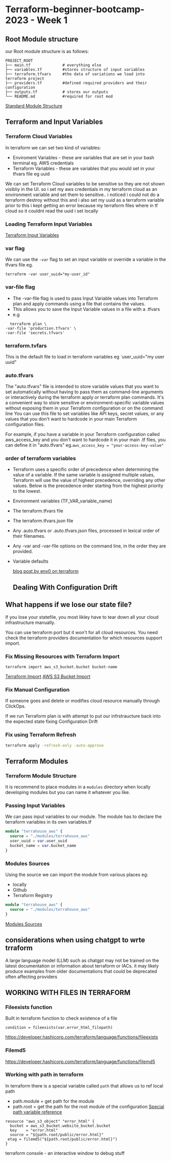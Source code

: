 # Terraform-beginner-bootcamp-2023 - Week 1
## Root Module structure 
our Root module structure is as follows:
```
PROJECT_ROOT
├── main.tf              # everything else
├── variables.tf         #stores structure of input variables
├── terraform.tfvars     #the data of variations we load into terraform project
├── providers.tf         #defined required providers and their configuration
├── outputs.tf           # stores our outputs
└── README.md            #required for root mod
```
[Standard Module Structure](https://developer.hashicorp.com/terraform/language/modules/develop/structure)

## Terraform and Input Variables

### Terraform Cloud Variables

In terraform we can set two kind of variables:
- Enviroment Variables - these are variables that are set in your bash terminal eg. AWS credentials
- Terraform Variables - these are variables that you would set in your tfvars file eg uuid 

We can set Terraform Cloud variables to be sensitive so they are not shown visibliy in the UI.
so i set my aws credentials in my terraform cloud as an environment variable and set them to sensitive.. i noticed i could not do a terraform destroy without this 
and i also set my uuid as a terraform variable prior to this i kept getting an error because my terraform files where in tf cloud so it couldnt read the uuid i set locally 

### Loading Terraform Input Variables

[Terraform Input Variables](https://developer.hashicorp.com/terraform/language/values/variables)

### var flag
We can use the `-var` flag to set an input variable or override a variable in the tfvars file eg. 
```
terraform -var user_uuid="my-user_id"
```

### var-file flag

- The -var-file flag is used to pass Input Variable values into Terraform plan and apply commands using a file that contains the values.
- This allows you to save the Input Variable values in a file with a .tfvars
- e.g
```
  terraform plan \
-var-file 'production.tfvars' \
-var-file 'secrets.tfvars'
```

### terraform.tvfars

This is the default file to load in terraform variables eg `user_uuid="my user uuid"

### auto.tfvars

The "auto.tfvars" file is intended to store variable values that you want to set automatically without having to pass them as command-line arguments or interactively during the terraform apply or terraform plan commands. It's a convenient way to store sensitive or environment-specific variable values without exposing them in your Terraform configuration or on the command line
You can use this file to set variables like API keys, secret values, or any values that you don't want to hardcode in your main Terraform configuration files.

For example, if you have a variable in your Terraform configuration called aws_access_key and you don't want to hardcode it in your main .tf files, you can define it in "auto.tfvars" eg.` aws_access_key = "your-access-key-value"
`

### order of terraform variables

- Terraform uses a specific order of precedence when determining the value of a variable. If the same variable is assigned multiple values, Terraform will use the value of highest precedence, overriding any other values. Below is the precedence order starting from the highest priority to the lowest.

- Environment variables (TF_VAR_variable_name)
- The terraform.tfvars file
- The terraform.tfvars.json file
- Any .auto.tfvars or .auto.tfvars.json files, processed in lexical order of their filenames.
- Any -var and -var-file options on the command line, in the order they are provided.
- Variable defaults
  
  [blog post by env0 on terraform](https://www.env0.com/blog/terraform-variables)

  ## Dealing With Configuration Drift

## What happens if we lose our state file?

If you lose your statefile, you most likley have to tear down all your cloud infrastructure manually.

You can use terraform port but it won't for all cloud resources. You need check the terraform providers documentation for which resources support import.

### Fix Missing Resources with Terraform Import

`terraform import aws_s3_bucket.bucket bucket-name`

[Terraform Import](https://developer.hashicorp.com/terraform/cli/import)
[AWS S3 Bucket Import](https://registry.terraform.io/providers/hashicorp/aws/latest/docs/resources/s3_bucket#import)

### Fix Manual Configuration

If someone goes and delete or modifies cloud resource manually through ClickOps. 

If we run Terraform plan is with attempt to put our infrstraucture back into the expected state fixing Configuration Drift

### Fix using Terraform Refresh

```sh
terraform apply -refresh-only -auto-approve
```

## Terraform Modules

### Terraform Module Structure

It is recommend to place modules in a `modules` directory when locally developing modules but you can name it whatever you like.

### Passing Input Variables

We can pass input variables to our module.
The module has to declare the terraform variables in its own variables.tf

```tf
module "terrahouse_aws" {
  source = "./modules/terrahouse_aws"
  user_uuid = var.user_uuid
  bucket_name = var.bucket_name
}
```

### Modules Sources

Using the source we can import the module from various places eg:
- locally
- Github
- Terraform Registry

```tf
module "terrahouse_aws" {
  source = "./modules/terrahouse_aws"
}
```


[Modules Sources](https://developer.hashicorp.com/terraform/language/modules/sources)

## considerations when using chatgpt to wrte trraform 

A large language model (LLM) such as chatgpt may not be trained on the latest documentation or information about terraform or IACs. it may likely produce examples from older documentations that could be deprecated often affecting  providers
## WORKING WITH FILES IN TERRAFORM
### Fileexists function
Built in terraform function to check existence of a file 
```
condition = fileexists(var.error_html_filepath)
```
https://developer.hashicorp.com/terraform/language/functions/fileexists

### Filemd5

https://developer.hashicorp.com/terraform/language/functions/filemd5

### Working with path in terraform

In terraform there is a special variable called `path` that allows us to ref local path

- path.module = get path for the module
- path.root = get the path for the root module of the configuration 
[Special path variable reference](https://developer.hashicorp.com/terraform/language/expressions/references)


```
resource "aws_s3_object" "error_html" {
  bucket = aws_s3_bucket.website_bucket.bucket
  key    = "error.html"
  source = "${path.root/public/error.html}"
 etag = filemd5("${path.root/public/error.html}")
}
```
terraform console - an interactive window to debug stuff 